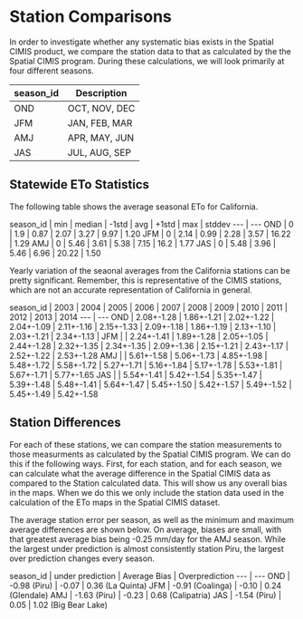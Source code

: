 # Station Comparisons

In order to investigate whether any systematic bias exists in the Spatial CIMIS product, we compare the station data to that as calculated by the the Spatial CIMIS program.  During these  calculations, we will look primarily at four different seasons.

season_id | Description
--- | ---
OND | OCT, NOV, DEC
JFM | JAN, FEB, MAR
AMJ | APR, MAY, JUN
JAS | JUL, AUG, SEP

## Statewide ETo Statistics

The following table shows the average seasonal ETo for California.  
<!---
with t as (
  select extract(year from ymd) as year,s.season_id,
  (avg(eto))::decimal(6,2),min(eto),max(eto),
  (stddev(eto))::decimal(6,2),median(eto::numeric),
  count(*)
  from station join station_qc using (id,ymd)
  join seasons s on (extract(month from ymd) = ANY(months))
  where eto_qc=''
  group by extract(year from ymd),season_id
)
select
 season_id,min,median,avg-stddev as "-1std",
 avg,avg+stddev as "+1std",max,stddev
from t join seasons using (season_id) order by year,"order";
--->

season_id | min | median | -1std | avg  | +1std |  max  | stddev
--- | ---
OND       |   0 |    1.9 |  0.87 | 2.07 |  3.27 |  9.97 |   1.20
JFM       |   0 |   2.14 |  0.99 | 2.28 |  3.57 | 16.22 |   1.29
AMJ       |   0 |   5.46 |  3.61 | 5.38 |  7.15 |  16.2 |   1.77
JAS       |   0 |   5.48 |  3.96 | 5.46 |  6.96 | 20.22 |   1.50

Yearly variation of the seaonal averages from the California stations can be pretty significant.  Remember, this is representative of the CIMIS stations, which are not an accurate representation of California in general.

<!---
create temp view yearly_avg as with t as (select extract(year from ymd) as  year,s.season_id,(avg(eto))::decimal(6,2),min(eto),max(eto),(stddev(eto))::decimal(6,2),median(eto::numeric),count(*) from station join station_qc using (id,ymd) join seasons s on (extract(month from ymd) = ANY(months)) where eto_qc='' group by extract(year from ymd),season_id) select season_id,year,(avg||'+-'||stddev)::text as avg from t join seasons using (season_id) order by "order",year;

select * from crosstab(
'select * from yearly_avg',
'select distinct extract(year from ymd) from station order by 1'
)
as ct(
season_id text,
y2003 text,y2004 text,y2005 text,y2006 text,y2007 text,y2008 text,y2009 text,y2010 text,y2011 text,y2012 text,y2013 text,y2014 text);
--->

season_id |   2003    |   2004    |   2005    |   2006    |   2007    |   2008    |   2009    |   2010    |   2011    |   2012    |   2013    |   2014
--- | ---
OND       | 2.08+-1.28 | 1.86+-1.21 | 2.02+-1.22 | 2.04+-1.09 | 2.11+-1.16 | 2.15+-1.33 | 2.09+-1.18 | 1.86+-1.19 | 2.13+-1.10 | 2.03+-1.21 | 2.34+-1.13 |
JFM       |            | 2.24+-1.41 | 1.89+-1.28 | 2.05+-1.05 | 2.44+-1.28 | 2.32+-1.35 | 2.34+-1.35 | 2.09+-1.36 | 2.15+-1.21 | 2.43+-1.17 | 2.52+-1.22 | 2.53+-1.28
AMJ       |            | 5.61+-1.58 | 5.06+-1.73 | 4.85+-1.98 | 5.48+-1.72 | 5.58+-1.72 | 5.27+-1.71 | 5.16+-1.84 | 5.17+-1.78 | 5.53+-1.81 | 5.67+-1.71 | 5.77+-1.65
JAS       |            | 5.54+-1.41 | 5.42+-1.54 | 5.35+-1.47 | 5.39+-1.48 | 5.48+-1.41 | 5.64+-1.47 | 5.45+-1.50 | 5.42+-1.57 | 5.49+-1.52 | 5.45+-1.49 | 5.42+-1.58


## Station Differences

For each of these stations, we can compare the station measurements to those measurments as calculated by the Spatial CIMIS program.  We can do this if the following ways.  First, for each station, and for each season, we can calculate what the average difference in the Spatial CIMIS data as compared to the Station calculated data.  This will show us any overall bias in the maps.  When we do this we only include the station data used in the calculation of the ETo maps in the Spatial CIMIS dataset.

The average station error per season, as well as the minimum and maximum average differences are shown below.  On average, biases are small, with that greatest average bias being -0.25 mm/day for the AMJ season.  While the largest under prediction is almost consistently station Piru, the largest over prediction changes every season.  

season_id |  under prediction   |  Average Bias |  Overprediction
--- | ---
OND       | -0.98 (Piru) | -0.07 | 0.36 (La Quinta)
JFM       | -0.91 (Coalinga)  | -0.10 | 0.24 (Glendale)
AMJ       | -1.63 (Piru) | -0.23 | 0.68 (Calipatria)
JAS       | -1.54 (Piru) |  0.05 | 1.02 (Big Bear Lake)
